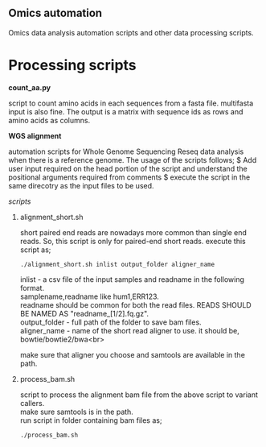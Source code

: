 ## Omics automation
Omics data analysis automation scripts and other data processing scripts.

# Processing scripts
  **count_aa.py**
  
  script to count amino acids in each sequences from a fasta file. multifasta input is also fine.
  The output is a matrix with sequence ids as rows and amino acids as columns.

  **WGS alignment**

  automation scripts for Whole Genome Sequencing Reseq data analysis when there is a reference genome.
  The usage of the scripts follows;
    $ Add user input required on the head portion of the script and understand the positional arguments required from comments
    $ execute the script in the same direcotry as the input files to be used.
  
  _scripts_

  1. alignment_short.sh

     short paired end reads are nowadays more common than single end reads. So, this script is only for paired-end short reads.
     execute this script as;
       ```````console
       ./alignment_short.sh inlist output_folder aligner_name
       ```````
       inlist - a csv file of the input samples and readname in the following format.\
                samplename,readname like hum1,ERR123.\
                readname should be common for both the read files. READS SHOULD BE NAMED AS "readname_[1/2].fq.gz".<br>
       output_folder - full path of the folder to save bam files.<br>
       aligner_name - name of the short read aligner to use. it should be,<br>
                bowtie/bowtie2/bwa\<br>

     make sure that aligner you choose and samtools are available in the path.
  
  2. process_bam.sh

     script to process the alignment bam file from the above script to variant callers.\
     make sure samtools is in the path.\
     run script in folder containing bam files as; 
       ```console
       ./process_bam.sh
       ```